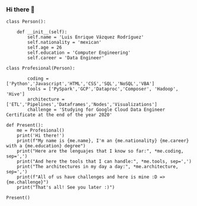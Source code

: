 ### Hi there 👋

<!--
**Enr1que319/Enr1que319** is a ✨ _special_ ✨ repository because its `README.md` (this file) appears on your GitHub profile.

Here are some ideas to get you started:

- 🔭 I’m currently working on ...
- 🌱 I’m currently learning ...
- 👯 I’m looking to collaborate on ...
- 🤔 I’m looking for help with ...
- 💬 Ask me about ...
- 📫 How to reach me: ...
- 😄 Pronouns: ...
- ⚡ Fun fact: ...
-->

```python, term=True
class Person():

    def __init__(self):
        self.name = 'Luis Enrique Vázquez Rodríguez'
        self.nationality = 'mexican'
        self.age = 26
        self.education = 'Computer Engineering'
        self.career = 'Data Engineer'

class Profesional(Person):

        coding = ['Python','Javascript','HTML','CSS','SQL','NoSQL','VBA']
        tools = ['PySpark','GCP','Dataproc','Composer', 'Hadoop', 'Hive']
        architecture = ['ETL','Pipelines','Dataframes','Nodes','Visualizations']
        challenge = 'Studying for Google Cloud Data Engineer Certificate at the end of the year 2020'

def Present():
    me = Profesional()
    print('Hi there!')
    print(f"My name is {me.name}, I'm an {me.nationality} {me.career} with a {me.education} degree")
    print("Here are the lenguajes that I know so far:", *me.coding, sep=',')
    print("And here the tools that I can handle:", *me.tools, sep=',')
    print("The architectures in my day a day:", *me.architecture, sep=',')
    print(f"All of us have challenges and here is mine :D => {me.challenge}")
    print("That's all! See you later :)")

Present()
